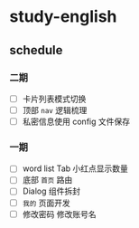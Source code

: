 # study-english

## schedule

### 二期

- [ ] 卡片列表模式切换
- [ ] 顶部 `nav` 逻辑梳理 
- [ ] 私密信息使用 config 文件保存

### 一期

- [ ] word list Tab 小红点显示数量
- [ ] 底部 `首页` 路由
- [ ] Dialog 组件拆封
- [ ] `我的` 页面开发
- [ ] 修改密码 修改账号名
